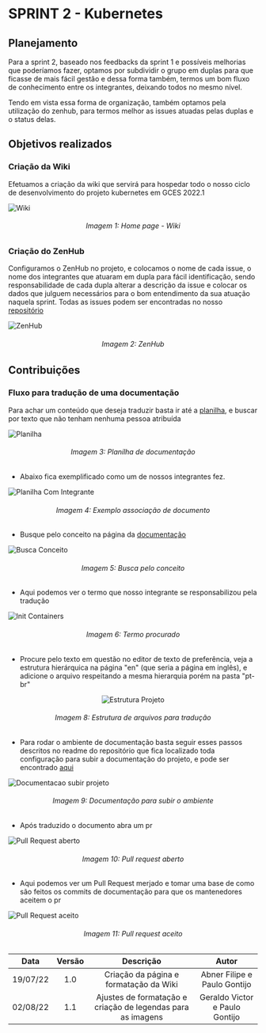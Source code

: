 # SPRINT 2 - Kubernetes
## Planejamento
Para a sprint 2, baseado nos feedbacks da sprint 1 e possíveis melhorias que poderíamos fazer, optamos por subdividir o grupo em duplas para que ficasse de mais fácil gestão e dessa forma também, termos um bom fluxo de conhecimento entre os integrantes, deixando todos no mesmo nível.

Tendo em vista essa forma de organização, também optamos pela utilização do zenhub, para termos melhor as issues atuadas pelas duplas e o status delas.

## Objetivos realizados

### Criação da Wiki
Efetuamos a criação da wiki que servirá para hospedar todo o nosso ciclo de desenvolvimento do projeto kubernetes em GCES 2022.1

![Wiki](assets/img/Wiki.png)
<h6 align = "center">Imagem 1: Home page - Wiki</h6>

### Criação do ZenHub
Configuramos o ZenHub no projeto, e colocamos o nome de cada issue, o nome dos integrantes que atuaram em dupla para fácil identificação, sendo responsabilidade de cada dupla alterar a descrição da issue e colocar os dados que julguem necessários para o bom entendimento da sua atuação naquela sprint. Todas as issues podem ser encontradas no nosso [repositório](https://github.com/gces-2022-1-kubernetes/wiki)

![ZenHub](assets/img/zenhub.png)
<h6 align = "center">Imagem 2: ZenHub</h6>

## Contribuições

### Fluxo para tradução de uma documentação

Para achar um conteúdo que deseja traduzir basta ir até a [planilha](https://docs.google.com/spreadsheets/d/1HiaVFJ7nRZo1MPNNYyq1u-L_N9xrJvzuUzkZ3GuJGNU/edit#gid=2132616444), e buscar por texto que não tenham nenhuma pessoa atribuída

![Planilha](assets/img/planilha-documentacao.jpeg)
<h6 align = "center">Imagem 3: Planílha de documentação</h6>

* Abaixo fica exemplificado como um de nossos integrantes fez.

![Planilha Com Integrante](assets/img/evidencia-task-documentacao.jpeg)
<h6 align = "center">Imagem 4: Exemplo associação de documento</h6>

* Busque pelo conceito na página da 
[documentação](https://kubernetes.io/pt-br/docs/home/)

![Busca Conceito](assets/img/busca-conceito.jpeg)
<h6 align = "center">Imagem 5: Busca pelo conceito</h6>

* Aqui podemos ver o termo que nosso integrante se responsabilizou pela tradução

![Init Containers](assets/img/init-containers2.jpeg)
<h6 align = "center">Imagem 6: Termo procurado</h6>

* Procure pelo texto em questão no editor de texto de preferência, veja a estrutura hierárquica na página "en" (que seria a página em inglês), e adicione o arquivo respeitando a mesma hierarquia porém na pasta "pt-br"

<center>

![Estrutura Projeto](assets/img/estrutura-projeto.jpeg)

</center>

<h6 align = "center">Imagem 8: Estrutura de arquivos para tradução</h6>

* Para rodar o ambiente de documentação basta seguir esses passos descritos no readme do repositório que fica localizado toda configuração para subir a documentação do projeto, e pode ser encontrado [aqui](https://github.com/kubernetes/website)

![Documentacao subir projeto](assets/img/subir-ambiente-doc.jpeg)
<h6 align = "center">Imagem 9: Documentação para subir o ambiente</h6>


* Após traduzido o documento abra um pr

![Pull Request aberto](assets/img/abertura-pr-doc.jpeg)
<h6 align = "center">Imagem 10: Pull request aberto</h6>


* Aqui podemos ver um Pull Request merjado e tomar uma base de como são feitos os commits de documentação para que os mantenedores aceitem o pr

![Pull Request aceito](assets/img/exemplo-pr-merge.jpeg)
<h6 align = "center">Imagem 11: Pull request aceito</h6>

|Data|Versão|Descrição|Autor|
|:--:|:--:|:--:|:--:|
|19/07/22|1.0|Criação da página e formatação da Wiki|Abner Filipe e Paulo Gontijo|
|02/08/22|1.1|Ajustes de formatação e criação de legendas para as imagens| Geraldo Victor e Paulo Gontijo|